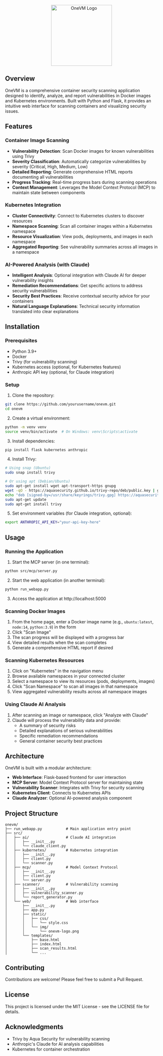 
<p align="center">
  <img src="https://cdn.prod.website-files.com/64e2669792befecb2c6bd088/65ea1483c5e3f90ff5acb460_logo.png" alt="OneVM Logo" width="200"/>
</p>

## Overview

OneVM is a comprehensive container security scanning application designed to identify, analyze, and report vulnerabilities in Docker images and Kubernetes environments. Built with Python and Flask, it provides an intuitive web interface for scanning containers and visualizing security issues.

## Features

### Container Image Scanning
- **Vulnerability Detection**: Scan Docker images for known vulnerabilities using Trivy
- **Severity Classification**: Automatically categorize vulnerabilities by severity (Critical, High, Medium, Low)
- **Detailed Reporting**: Generate comprehensive HTML reports documenting all vulnerabilities
- **Progress Tracking**: Real-time progress bars during scanning operations
- **Context Management**: Leverages the Model Context Protocol (MCP) to maintain state between components

### Kubernetes Integration
- **Cluster Connectivity**: Connect to Kubernetes clusters to discover resources
- **Namespace Scanning**: Scan all container images within a Kubernetes namespace
- **Resource Visualization**: View pods, deployments, and images in each namespace
- **Aggregated Reporting**: See vulnerability summaries across all images in a namespace

### AI-Powered Analysis (with Claude)
- **Intelligent Analysis**: Optional integration with Claude AI for deeper vulnerability insights
- **Remediation Recommendations**: Get specific actions to address security vulnerabilities
- **Security Best Practices**: Receive contextual security advice for your containers
- **Natural Language Explanations**: Technical security information translated into clear explanations

## Installation

### Prerequisites
- Python 3.9+
- Docker
- Trivy (for vulnerability scanning)
- Kubernetes access (optional, for Kubernetes features)
- Anthropic API key (optional, for Claude integration)

### Setup

1. Clone the repository:
```bash
git clone https://github.com/yourusername/onevm.git
cd onevm
```

2. Create a virtual environment:
```bash
python -m venv venv
source venv/bin/activate  # On Windows: venv\Scripts\activate
```

3. Install dependencies:
```bash
pip install flask kubernetes anthropic
```

4. Install Trivy:
```bash
# Using snap (Ubuntu)
sudo snap install trivy

# Or using apt (Debian/Ubuntu)
sudo apt-get install wget apt-transport-https gnupg
wget -qO - https://aquasecurity.github.io/trivy-repo/deb/public.key | gpg --dearmor | sudo tee /usr/share/keyrings/trivy.gpg > /dev/null
echo "deb [signed-by=/usr/share/keyrings/trivy.gpg] https://aquasecurity.github.io/trivy-repo/deb generic main" | sudo tee -a /etc/apt/sources.list.d/trivy.list
sudo apt-get update
sudo apt-get install trivy
```

5. Set environment variables (for Claude integration, optional):
```bash
export ANTHROPIC_API_KEY="your-api-key-here"
```

## Usage

### Running the Application

1. Start the MCP server (in one terminal):
```bash
python src/mcp/server.py
```

2. Start the web application (in another terminal):
```bash
python run_webapp.py
```

3. Access the application at http://localhost:5000

### Scanning Docker Images

1. From the home page, enter a Docker image name (e.g., `ubuntu:latest`, `node:14`, `python:3.9`) in the form
2. Click "Scan Image"
3. The scan progress will be displayed with a progress bar
4. View detailed results when the scan completes
5. Generate a comprehensive HTML report if desired

### Scanning Kubernetes Resources

1. Click on "Kubernetes" in the navigation menu
2. Browse available namespaces in your connected cluster
3. Select a namespace to view its resources (pods, deployments, images)
4. Click "Scan Namespace" to scan all images in that namespace
5. View aggregated vulnerability results across all namespace images

### Using Claude AI Analysis

1. After scanning an image or namespace, click "Analyze with Claude"
2. Claude will process the vulnerability data and provide:
   - A summary of security risks
   - Detailed explanations of serious vulnerabilities
   - Specific remediation recommendations
   - General container security best practices

## Architecture

OneVM is built with a modular architecture:

- **Web Interface**: Flask-based frontend for user interaction
- **MCP Server**: Model Context Protocol server for maintaining state
- **Vulnerability Scanner**: Integrates with Trivy for security scanning
- **Kubernetes Client**: Connects to Kubernetes APIs
- **Claude Analyzer**: Optional AI-powered analysis component

## Project Structure

```
onevm/
├── run_webapp.py           # Main application entry point
├── src/
│   ├── ai/                 # Claude AI integration
│   │   ├── __init__.py
│   │   └── claude_client.py
│   ├── kubernetes/         # Kubernetes integration
│   │   ├── __init__.py
│   │   ├── client.py
│   │   └── scanner.py
│   ├── mcp/                # Model Context Protocol
│   │   ├── __init__.py
│   │   ├── client.py
│   │   └── server.py
│   ├── scanner/            # Vulnerability scanning
│   │   ├── __init__.py
│   │   ├── vulnerability_scanner.py
│   │   └── report_generator.py
│   └── web/                # Web interface
│       ├── __init__.py
│       ├── app.py
│       ├── static/
│       │   ├── css/
│       │   │   └── style.css
│       │   └── img/
│       │       └── onevm-logo.png
│       └── templates/
│           ├── base.html
│           ├── index.html
│           ├── scan_results.html
│           └── ...
```

## Contributing

Contributions are welcome! Please feel free to submit a Pull Request.

## License

This project is licensed under the MIT License - see the LICENSE file for details.

## Acknowledgments

- Trivy by Aqua Security for vulnerability scanning
- Anthropic's Claude for AI analysis capabilities
- Kubernetes for container orchestration

